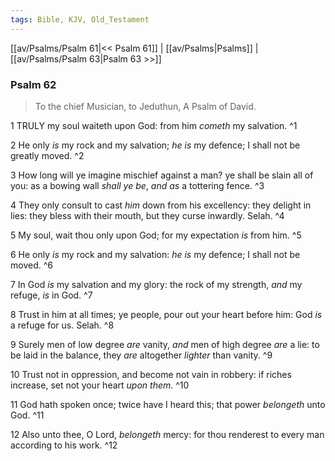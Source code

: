 ```yaml
---
tags: Bible, KJV, Old_Testament
---
```


[[av/Psalms/Psalm 61|<< Psalm 61]] | [[av/Psalms|Psalms]] | [[av/Psalms/Psalm 63|Psalm 63 >>]]

### Psalm 62

> To the chief Musician, to Jeduthun, A Psalm of David.

1 TRULY my soul waiteth upon God: from him _cometh_ my salvation. ^1

2 He only _is_ my rock and my salvation; _he_ _is_ my defence; I shall not be greatly moved. ^2

3 How long will ye imagine mischief against a man? ye shall be slain all of you: as a bowing wall _shall_ _ye_ _be_, _and_ _as_ a tottering fence. ^3

4 They only consult to cast _him_ down from his excellency: they delight in lies: they bless with their mouth, but they curse inwardly. Selah. ^4

5 My soul, wait thou only upon God; for my expectation _is_ from him. ^5

6 He only _is_ my rock and my salvation: _he_ _is_ my defence; I shall not be moved. ^6

7 In God _is_ my salvation and my glory: the rock of my strength, _and_ my refuge, _is_ in God. ^7

8 Trust in him at all times; ye people, pour out your heart before him: God _is_ a refuge for us. Selah. ^8

9 Surely men of low degree _are_ vanity, _and_ men of high degree _are_ a lie: to be laid in the balance, they _are_ altogether _lighter_ than vanity. ^9

10 Trust not in oppression, and become not vain in robbery: if riches increase, set not your heart _upon_ _them_. ^10

11 God hath spoken once; twice have I heard this; that power _belongeth_ unto God. ^11

12 Also unto thee, O Lord, _belongeth_ mercy: for thou renderest to every man according to his work. ^12
